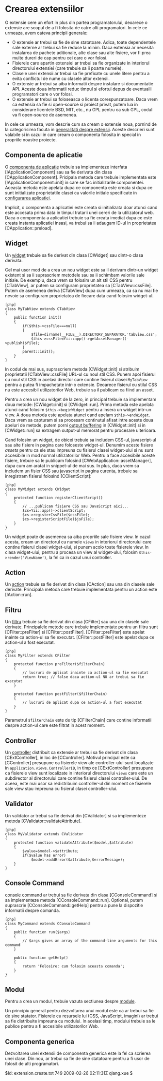 Crearea extensiilor
===================

O extensie cere un efort in plus din partea programatorului, deoarece o extensie are
scopul de a fi folosita de catre alti programatori. In cele ce urmeaza, avem
cateva principii generale:

* O extensie ar trebui sa fie de sine statatoare. Adica, toate dependentele sale externe
  ar trebui sa fie reduse la minim. Daca extensia ar necesita instalarea de pachete aditionale,
  alte clase sau alte fisiere, vor fi prea multe dureri de cap pentru cei care o vor folosi.
* Fisierele care apartin extensiei ar trebui sa fie organizate in interiorul directorului extensiei
  (care trebuie sa ii poarte numele).
* Clasele unei extensii ar trebui sa fie prefixate cu unele litere pentru a evita conflictul
  de nume cu clasele altor extensii.
* O extensie ar trebui sa aiba informatii despre instalare si documentatie API.
  Aceste doua informatii reduc timpul si efortul depus de eventualii programatori care o vor folosi.
* O extensie ar trebui sa foloseasca o licenta corespunzatoare. Daca vrem ca extensia
  sa fie si open-source si proiect privat, putem lua in considerare licentele
  BSD, MIT, etc., nu GPL pentru ca sub GPL, codul va fi open-source de asemenea.

In cele ce urmeaza, vom descrie cum sa cream o extensie noua, pornind de la categorisirea
facuta in [generalitati despre extensii](/doc/guide/extension.overview).
Aceste descrieri sunt valabile si in cazul in care cream o componenta folosita in special
in propriile noastre proiecte.

Componenta de aplicatie
-----------------------

O [componenta de aplicatie](/doc/guide/basics.application#application-component)
trebuie sa implementeze interfata [IApplicationComponent] sau sa fie derivata din
clasa [CApplicationComponent]. Pricipala metoda care trebuie implementata este
[IApplicationComponent::init] in care se fac initializarile componentei.
Aceasta metoda este apelata dupa ce componenta este creata si dupa ce sunt initializate
proprietatile clasei cu valorile initiale specificate in 
[configurarea aplicatiei](/doc/guide/basics.application#application-configuration).

Implicit, o componenta a aplicatiei este creata si initializata doar atunci cand este accesata
prima data in timpul tratarii unei cereri de la utilizatorul web. Daca o componenta a aplicatiei
trebuie sa fie creata imediat dupa ce este creata instanta aplicatiei insasi,
va trebui sa ii adaugam ID-ul in proprietatea [CApplication::preload].


Widget
------

Un [widget](/doc/guide/basics.view#widget) trebuie sa fie derivat din clasa [CWidget] sau
dintr-o clasa derivata. 

Cel mai usor mod de a crea un nou widget este sa il derivam dintr-un widget existent
si sa ii suprascriem metodele sau sa ii schimbam valorile sale initiale. De exemplu, daca
vrem sa folosim un alt stil CSS pentru [CTabView], ar putem sa configuram proprietatea
sa [CTabView::cssFile]. Putem de asemenea deriva [CTabView] dupa cum urmeaza, ca sa nu mai fie nevoie
sa configuram proprietatea de fiecare data cand folosim widget-ul.

~~~
[php]
class MyTabView extends CTabView
{
	public function init()
	{
		if($this->cssFile===null)
		{
			$file=dirname(__FILE__).DIRECTORY_SEPARATOR.'tabview.css';
			$this->cssFile=Yii::app()->getAssetManager()->publish($file);
		}
		parent::init();
	}
}
~~~

In codul de mai sus, suprascriem metoda [CWidget::init] si atribuim proprietatii
[CTabView::cssFile] URL-ul cu noul stil CSS. Punem apoi fisierul cu noul stil CSS
in acelasi director care contine fisierul clasei `MyTabView` pentru a putea fi impachetate intr-o
extensie. Deoarece fisierul cu stilul CSS nu este accesibil utilizatorilor Web, trebuie sa il publicam
ca fiind un asset.

Pentru a crea un nou widget de la zero, in principal trebuie sa implementam doua metode:
[CWidget::init] si [CWidget::run]. Prima metoda este apelata atunci cand folosim
`$this->beginWidget` pentru a insera un widget intr-un view. A doua metoda este apelata atunci cand
apelam `$this->endWidget`. Daca vrem sa capturam si sa procesam continutul afisat intre aceste doua
apeluri de metode, putem porni [output buffering](http://us3.php.net/manual/en/book.outcontrol.php)
in [CWidget::init] si in [CWidget::run] sa extragem output-ul memorat pentru procesare ulterioara.

Cand folosim un widget, de obicei trebuie sa includem CSS-ul, javascript-ul sau alte fisiere
in pagina care foloseste widget-ul. Denumim aceste fisiere *assets* pentru ca ele stau impreuna
cu fisierul clasei widget-ului si nu sunt accesibile in mod normal utilizatorilor Web.
Pentru a face accesibile aceste fisiere, trebuie sa le publicam
folosind [CWebApplication::assetManager], dupa cum am aratat in snippet-ul de mai sus.
In plus, daca vrem sa includem un fisier CSS sau javascript in pagina curenta, trebuie sa
inregistram fisierul folosind [CClientScript]:

~~~
[php]
class MyWidget extends CWidget
{
	protected function registerClientScript()
	{
		// ...publicam fisiere CSS sau JavaScript aici...
		$cs=Yii::app()->clientScript;
		$cs->registerCssFile($cssFile);
		$cs->registerScriptFile($jsFile);
	}
}
~~~

Un widget poate de asemenea sa aiba propriile sale fisiere view. In cazul acesta,
cream un directorul cu numele `views` in interiorul directorului care contine fisierul clasei
widget-ului, si punem acolo toate fisierele view. In clasa widget-ului, pentru a procesa
un view al widget-ului, folosim `$this->render('ViewName')`, la fel ca in cazul unui controller.

Action
------

Un [action](/doc/guide/basics.controller#action) trebuie sa fie derivat din clasa [CAction]
sau una din clasele sale derivate. Principala metoda care trebuie implementata pentru un action
este [IAction::run].

Filtru
------
Un [filtru](/doc/guide/basics.controller#filter) trebuie sa fie derivat din clasa [CFilter]
sau una din clasele sale derivate. Principalele metode care trebuie implementate pentru un filtru
sunt [CFilter::preFilter] si [CFilter::postFilter]. [CFilter::preFilter] este apelat inainte ca action-ul
sa fie executat. [CFilter::postFilter] este apelat dupa ce action-ul a fost executat.

~~~
[php]
class MyFilter extends CFilter
{
	protected function preFilter($filterChain)
	{
		// lucruri de aplicat inainte ca action-ul sa fie executat
		return true; // false daca action-ul NU ar trebui sa fie executat
	}

	protected function postFilter($filterChain)
	{
		// lucruri de aplicat dupa ce action-ul a fost executat
	}
}
~~~

Parametrul `$filterChain` este de tip [CFilterChain] care contine informatii despre action-ul
care este filtrat in acest moment.


Controller
----------
Un [controller](/doc/guide/basics.controller) distribuit ca extensie
ar trebui sa fie derivat din clasa [CExtController], in loc de [CController]. Motivul
principal este ca [CController] presupune ca fisierele view ale controller-ului sunt localizate
in `application.views.ControllerID`, in timp ce [CExtController] presupune ca fisierele view
sunt localizate in interiorul directorului `views` care este un subdirector al directorului care contine
fisierul clasei controller-ului. De aceea, este mai usor sa redistribuim controller-ul
din moment ce fisierele sale view stau impreuna cu fisierul clasei controller-ului.


Validator
---------
Un validator ar trebui sa fie derivat din [CValidator] si sa implementeze metoda
[CValidator::validateAttribute].

~~~
[php]
class MyValidator extends CValidator
{
	protected function validateAttribute($model,$attribute)
	{
		$value=$model->$attribute;
		if($value has error)
			$model->addError($attribute,$errorMessage);
	}
}
~~~

Console Command
---------------
[console command](/doc/guide/topics.console) ar trebui sa fie derivata din clasa
[CConsoleCommand] si sa implementeze metoda [CConsoleCommand::run].
Optional, putem suprascrie [CConsoleCommand::getHelp] pentru a pune la dispozitie
informatii despre comanda.

~~~
[php]
class MyCommand extends CConsoleCommand
{
	public function run($args)
	{
		// $args gives an array of the command-line arguments for this command
	}

	public function getHelp()
	{
		return 'Folosire: cum folosim aceasta comanda';
	}
}
~~~

Modul
-----
Pentru a crea un modul, trebuie vazuta sectiunea despre [module](/doc/guide/basics.module#creating-module).

Un principiu general pentru dezvoltarea unui modul este ca ar trebui sa fie de sine statator.
Fisierele cu resursele lui (CSS, JavaScript, imagini) ar trebui sa fie distribuite impreuna cu modulul.
In acelasi timp, modului trebuie sa le publice pentru a fi accesibile utilizatorilor Web.

Componenta generica
-------------------
Dezvoltarea unei extensii de componenta generica este la fel ca scrierea unei clase.
Din nou, ar trebui sa fie de sine statatoare pentru a fi usor de folosit de alti programatori.

<div class="revision">$Id: extension.create.txt 749 2009-02-26 02:11:31Z qiang.xue $</div>